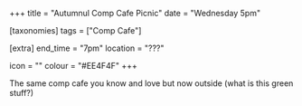 +++
title = "Autumnul Comp Cafe Picnic"
date = "Wednesday 5pm"

[taxonomies]
tags = ["Comp Cafe"]

[extra]
end_time = "7pm"
location = "???"

icon = ""
colour = "#EE4F4F"
+++

The same comp cafe you know and love but now outside (what is this green stuff?)